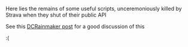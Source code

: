 Here lies the remains of some useful scripts, unceremoniously
killed by Strava when they shut of their public API

See this [DCRainmaker post](http://www.dcrainmaker.com/2013/07/cutting-removing-functionality.html)
for a good discussion of this

:(